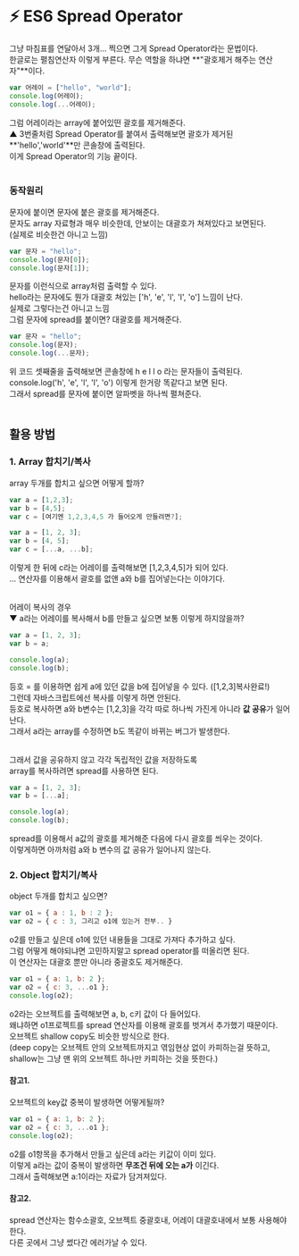 # ⚡️ ES6 Spread Operator

그냥 마침표를 연달아서 3개... 찍으면 그게 Spread Operator라는 문법이다.<br>
한글로는 펼침연산자 이렇게 부른다. 무슨 역할을 하냐면 **"괄호제거 해주는 연산자"**이다.<br>

```js
var 어레이 = ["hello", "world"];
console.log(어레이);
console.log(...어레이);
```

그럼 어레이라는 array에 붙어있떤 괄호를 제거해준다.<br>
▲ 3번줄처럼 Spread Operator를 붙여서 출력해보면 괄호가 제거된 **'hello','world'**만 콘솔창에 출력된다.<br>
이게 Spread Operator의 기능 끝이다. <br>
<br>

### 동작원리

문자에 붙이면 문자에 붙은 괄호를 제거해준다.<br>
문자도 array 자료형과 매우 비슷한데, 안보이는 대괄호가 쳐져있다고 보면된다.<br>
(실제로 비슷한건 아니고 느낌)<br>

```js
var 문자 = "hello";
console.log(문자[0]);
console.log(문자[1]);
```

문자를 이런식으로 array처럼 출력할 수 있다.<br>
hello라는 문자에도 뭔가 대괄호 쳐있는 ['h', 'e', 'l', 'l', 'o'] 느낌이 난다. <br>
실제로 그렇다는건 아니고 느낌<br>
그럼 문자에 spread를 붙이면? 대괄호를 제거해준다.<br>

```js
var 문자 = "hello";
console.log(문자);
console.log(...문자);
```

위 코드 셋째줄을 출력해보면 콘솔창에 h e l l o 라는 문자들이 출력된다.<br>
console.log('h', 'e', 'l', 'l', 'o') 이렇게 한거랑 똑같다고 보면 된다.<br>
그래서 spread를 문자에 붙이면 알파벳을 하나씩 펼쳐준다.<br>
<br>

## 활용 방법

### 1. Array 합치기/복사

array 두개를 합치고 싶으면 어떻게 할까?

```js
var a = [1,2,3];
var b = [4,5];
var c = [여기엔 1,2,3,4,5 가 들어오게 만들려면?];
```

```js
var a = [1, 2, 3];
var b = [4, 5];
var c = [...a, ...b];
```

이렇게 한 뒤에 c라는 어레이를 출력해보면 [1,2,3,4,5]가 되어 있다.<br>
... 연산자를 이용해서 괄호를 없앤 a와 b를 집어넣는다는 이야기다.<br>
<br>

어레이 복사의 경우<br>
▼ a라는 어레이를 복사해서 b를 만들고 싶으면 보통 이렇게 하지않을까?

```js
var a = [1, 2, 3];
var b = a;

console.log(a);
console.log(b);
```

등호 = 를 이용하면 쉽게 a에 있던 값을 b에 집어넣을 수 있다. ([1,2,3]복사완료!)<br>
그런데 자바스크립트에선 복사를 이렇게 하면 안된다.<br>
등호로 복사하면 a와 b변수는 [1,2,3]을 각각 따로 하나씩 가진게 아니라 **값 공유**가 일어난다.<br>
그래서 a라는 array를 수정하면 b도 똑같이 바뀌는 버그가 발생한다.<br>
<br>

그래서 값을 공유하지 않고 각각 독립적인 값을 저장하도록<br>
array를 복사하려면 spread를 사용하면 된다.<br>

```js
var a = [1, 2, 3];
var b = [...a];

console.log(a);
console.log(b);
```

spread를 이용해서 a값의 괄호를 제거해준 다음에 다시 괄호를 씌우는 것이다.<br>
이렇게하면 아까처럼 a와 b 변수의 값 공유가 일어나지 않는다.<br>

### 2. Object 합치기/복사

object 두개를 합치고 싶으면?

```js
var o1 = { a : 1, b : 2 };
var o2 = { c : 3, 그리고 o1에 있는거 전부.. }
```

o2를 만들고 싶은데 o1에 있던 내용들을 그대로 가져다 추가하고 싶다.<br>
그럼 어떻게 해야되냐면 고민하지말고 spread operator를 떠올리면 된다.<br>
이 연산자는 대괄호 뿐만 아니라 중괄호도 제거해준다.<br>

```js
var o1 = { a: 1, b: 2 };
var o2 = { c: 3, ...o1 };
console.log(o2);
```

o2라는 오브젝트를 출력해보면 a, b, c키 값이 다 들어있다.<br>
왜냐하면 o1프로젝트를 spread 연산자를 이용해 괄호를 벗겨서 추가했기 때문이다.<br>
오브젝트 shallow copy도 비슷한 방식으로 한다.<br>
(deep copy는 오브젝트 안의 오브젝트까지고 엮임현상 없이 카피하는걸 뜻하고,
shallow는 그냥 맨 위의 오브젝트 하나만 카피하는 것을 뜻한다.)

#### 참고1.

오브젝트의 key값 중복이 발생하면 어떻게될까?

```js
var o1 = { a: 1, b: 2 };
var o2 = { c: 3, ...o1 };
console.log(o2);
```

o2를 o1항목을 추가해서 만들고 싶은데 a라는 키값이 이미 있다.<br>
이렇게 a라는 값이 중복이 발생하면 **무조건 뒤에 오는 a가** 이긴다.<br>
그래서 출력해보면 a:1이라는 자료가 담겨져있다.<br>

#### 참고2.

spread 연산자는 함수소괄호, 오브젝트 중괄호내, 어레이 대괄호내에서 보통 사용해야한다. <br>
다른 곳에서 그냥 썼다간 에러가날 수 있다. <br>
